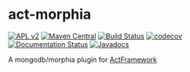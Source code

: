 # act-morphia

[![APL v2](https://img.shields.io/badge/license-Apache%202-blue.svg)](http://www.apache.org/licenses/LICENSE-2.0.html) 
[![Maven Central](https://img.shields.io/maven-central/v/org.actframework/act-morphia.svg)](http://search.maven.org/#search%7Cga%7C1%7Ca%3A%22act-morphia%22)
[![Build Status](https://travis-ci.org/actframework/act-morphia.svg?branch=master)](https://travis-ci.org/actframework/act-morphia)
[![codecov](https://codecov.io/gh/actframework/act-morphia/branch/master/graph/badge.svg)](https://codecov.io/gh/actframework/act-morphia)
[![Documentation Status](https://readthedocs.org/projects/act-morphia/badge/?version=latest)](http://act-morphia.readthedocs.io/en/latest/?badge=latest)
[![Javadocs](http://www.javadoc.io/badge/org.actframework/act-morphia.svg?color=blue)](http://www.javadoc.io/doc/org.actframework/act-morphia)


A mongodb/morphia plugin for [ActFramework](http://www.actframework.org)
